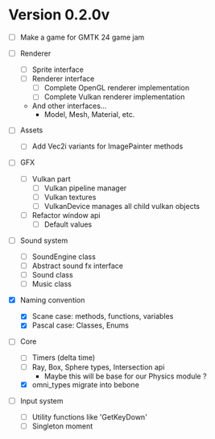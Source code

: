 # Version 0.2.0v

- [ ] Make a game for GMTK 24 game jam

- [ ] Renderer
    - [ ] Sprite interface
    - [ ] Renderer interface
        - [ ] Complete OpenGL renderer implementation
        - [ ] Complete Vulkan renderer implementation
    - And other interfaces...
        - Model, Mesh, Material, etc.

- [ ] Assets 
    - [ ] Add Vec2i variants for ImagePainter methods

- [ ] GFX
    - [ ] Vulkan part
        - [ ] Vulkan pipeline manager
        - [ ] Vulkan textures
        - [ ] VulkanDevice manages all child vulkan objects
    - [ ] Refactor window api
        - [ ] Default values

- [ ] Sound system
    - [ ] SoundEngine class
    - [ ] Abstract sound fx interface
    - [ ] Sound class
    - [ ] Music class

- [x] Naming convention
    - [x] Scane case: methods, functions, variables
    - [x] Pascal case: Classes, Enums

- [ ] Core
    - [ ] Timers (delta time) 
    - [ ] Ray, Box, Sphere types, Intersection api
        - Maybe this will be base for our Physics module ?
    - [x] omni_types migrate into bebone

- [ ] Input system
    - [ ] Utility functions like 'GetKeyDown'
    - [ ] Singleton moment    